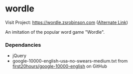 # wordle

Visit Project: https://wordle.zsrobinson.com ([Alternate Link](https://zsrobinson.github.io/wordle))

An imitation of the popular word game "Wordle".

### Dependancies

* jQuery
* google-10000-english-usa-no-swears-medium.txt from [first20hours/google-10000-english](https://github.com/first20hours/google-10000-english) on GitHub
